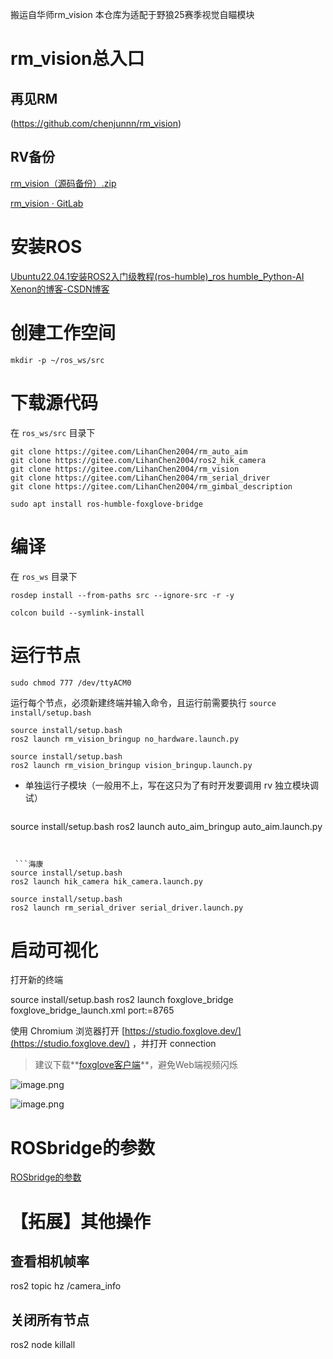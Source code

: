 搬运自华师rm_vision
本仓库为适配于野狼25赛季视觉自瞄模块
# rm_vision总入口

  ## 再见RM
(https://github.com/chenjunnn/rm_vision)


  ## RV备份

  [rm_vision（源码备份）.zip](https://flowus.cn/preview/85b124e5-8c88-4ed6-9088-8142ce4248f9)

  [rm_vision · GitLab](https://gitlab.com/rm_vision)


# 安装ROS

  [Ubuntu22.04.1安装ROS2入门级教程(ros-humble)_ros humble_Python-AI Xenon的博客-CSDN博客](https://blog.csdn.net/yxn4065/article/details/127352587)


# 创建工作空间

```
mkdir -p ~/ros_ws/src
```


# 下载源代码

  在 `ros_ws/src` 目录下

  ```Shell
git clone https://gitee.com/LihanChen2004/rm_auto_aim
git clone https://gitee.com/LihanChen2004/ros2_hik_camera
git clone https://gitee.com/LihanChen2004/rm_vision
git clone https://gitee.com/LihanChen2004/rm_serial_driver
git clone https://gitee.com/LihanChen2004/rm_gimbal_description
```


```Shell
sudo apt install ros-humble-foxglove-bridge
```


# 编译

  在 `ros_ws` 目录下

  ```Shell
rosdep install --from-paths src --ignore-src -r -y
```


```Shell
colcon build --symlink-install
```


# 运行节点

  ```Shell
sudo chmod 777 /dev/ttyACM0
```


运行每个节点，必须新建终端并输入命令，且运行前需要执行 `source install/setup.bash`

 ```Shell
source install/setup.bash
ros2 launch rm_vision_bringup no_hardware.launch.py
```


  ```Shell
source install/setup.bash
ros2 launch rm_vision_bringup vision_bringup.launch.py
```


  - 单独运行子模块（一般用不上，写在这只为了有时开发要调用 rv 独立模块调试）

    ```自瞄
source install/setup.bash
ros2 launch auto_aim_bringup auto_aim.launch.py 
```


 ```海康
source install/setup.bash
ros2 launch hik_camera hik_camera.launch.py
```


  ```串口通讯模块
source install/setup.bash
ros2 launch rm_serial_driver serial_driver.launch.py
```


# 启动可视化

  打开新的终端

source install/setup.bash
ros2 launch foxglove_bridge foxglove_bridge_launch.xml port:=8765



  使用 Chromium 浏览器打开 [https://studio.foxglove.dev/](https://studio.foxglove.dev/) ，并打开 connection

  > 建议下载**[foxglove客户端](https://foxglove.dev/download)**，避免Web端视频闪烁

  ![image.png](https://tc-cdn.flowus.cn/oss/f53ee643-9ab0-4a13-b985-ae90719c33a1/image.png?time=1744249500&token=050a53cf23a46b4f972123982e0149d3e4812a42077c927bde1ad19b44fdd2e3&role=sharePaid)

  ![image.png](https://tc-cdn.flowus.cn/oss/bc616571-046d-4ebb-95dd-8253e50948e9/image.png?time=1744249500&token=6c657afc059d30aa9ef4a1ff6d1712b1eb53e637cd8282f4c54787f7a435b4b6&role=sharePaid)

# ROSbridge的参数

[ROSbridge的参数](https://flowus.cn/86e7e54f-a0fc-467d-909d-95d1509f62f2)

# 【拓展】其他操作

  ## 查看相机帧率
ros2 topic hz /camera_info



  ## 关闭所有节点
ros2 node killall






